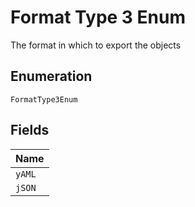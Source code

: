 
# Format Type 3 Enum

The format in which to export the objects

## Enumeration

`FormatType3Enum`

## Fields

| Name |
|  --- |
| `yAML` |
| `jSON` |

